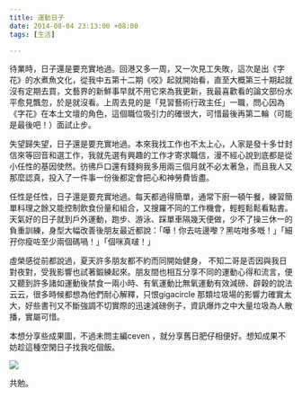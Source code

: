 ```yaml
---
title: 運動日子
date: 2014-08-04 23:13:00 +08:00
tags: [生活]

---
```


  
  
  
待業時，日子還是要充實地過。回港又多一周，又一次見工失敗，這次是出《字花》的水煮魚文化，從我中五第十二期《咬》起就開始看，直至大概第三十期起就沒有定期去買，文藝界的新鮮事早就不用它來為我更新，我最喜歡看的論文部份水平愈見飄忽，於是就沒看。上周去見的是「見習藝術行政主任」一職，問心因為《字花》在本土文壇的角色，這個職位吸引力的確很大，可惜最後再第二輪（可能是最後吧！）面試止步。  
  
失望歸失望，日子還是要充實地過。本來我找工作也不太上心，人家是發十多廿封信來等回音和選工作，我就先選有興趣的工作才寄求職信，漫不經心說到底都是從小任性的基因使然。彷彿戶口還有錢夠我多用兩三個月就不必太著急，而且我人又那麼認真，投入了一件事一份後都定會把心和神勞費皆盡。  
  
任性是任性，日子還是要充實地過。每天都過得簡單，通常下廚一頓午餐，練習簡單料理之餘又能控制飲食份量和組合，又搜羅不同的工作機會，輕輕鬆鬆看點書。天氣好的日子就到戶外運動，跑步、游泳、踩單車隔幾天便做，少不了操三休一的負重訓練，身型大幅改善後朋友最近都說：「嘩！你去咗邊嚟？黑咗咁多嘅！」「細孖你瘦咗至少兩個碼喎！」「個咪真啵！」  
  
虛榮感從前都說過，夏天許多朋友都不約而同開始健身， 不知二哥是否因與我日對夜對，受我影響也試著鍛練起來。朋友間也相互分享不同的運動心得和流言，便又聽到許多諸如運動後禁食一兩小時、有氧運動比無氧運動有效減磅、辟穀的說法云云，很多時候都想為他們耐心解釋，只恨gigacircle 那類垃圾場的影響力確實太大，好些書刊又不斷強調不切實際的迅速減磅例子，資訊爆炸之中大量垃圾為人散播，實屬可惜。  
  
本想分享些成果圖，不過未問主編ceven ，就分享舊日肥仔相便好。想知成果不妨趁這種空閑日子找我吃個飯。  
  
[![](//3.bp.blogspot.com/-YcsT8jtkXMk/U9-i2QSKJwI/AAAAAAAABrA/WSnh4OmxJAg/s1600/2014-07-25+18.06.29.png)](//3.bp.blogspot.com/-YcsT8jtkXMk/U9-i2QSKJwI/AAAAAAAABrA/WSnh4OmxJAg/s1600/2014-07-25+18.06.29.png)
  
  
共勉。
